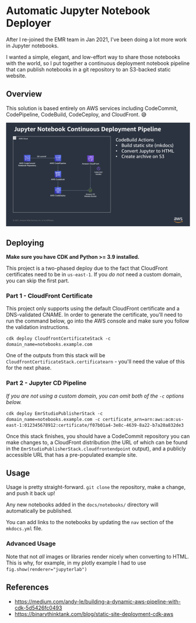 
# Automatic Jupyter Notebook Deployer

After I re-joined the EMR team in Jan 2021, I've been doing a lot more work in Jupyter notebooks. 

I wanted a simple, elegant, and low-effort way to share those notebooks with the world, so I put together a continuous deployment notebook pipeline that can publish notebooks in a git repository to an S3-backed static website.

## Overview

This solution is based entirely on AWS services including CodeCommit, CodePipeline, CodeBuild, CodeCeploy, and CloudFront. 😅

![](jupyter_cd.png)

## Deploying

**Make sure you have CDK and Python >= 3.9 installed.**

This project is a two-phased deploy due to the fact that CloudFront certificates need to be in `us-east-1`. If you _do not_ need a custom domain, you can skip the first part.

### Part 1 - CloudFront Certificate

This project only supports using the default CloudFront certificate and a DNS-validated CNAME. In order to generate the certificate, you'll need to run the command below, go into the AWS console and make sure you follow the validation instructions.

```shell
cdk deploy CloudfrontCertificateStack -c domain_name=notebooks.example.com
```

One of the outputs from this stack will be `CloudfrontCertificateStack.certificatearn` - you'll need the value of this for the next phase.

### Part 2 - Jupyter CD Pipeline

_If you are not using a custom domain, you can omit both of the `-c` options below._

```shell
cdk deploy EmrStudioPublisherStack -c domain_name=notebooks.example.com -c certificate_arn=arn:aws:acm:us-east-1:012345678912:certificate/f07b01a4-3e8c-4639-8a22-b7a20a832de3
```

Once this stack finishes, you should have a CodeCommit repository you can make changes to, a CloudFront distribution (the URL of which can be found in the `EmrStudioPublisherStack.cloudfrontendpoint` output), and a publicly accessible URL that has a pre-populated example site.

## Usage

Usage is pretty straight-forward. `git clone` the repository, make a change, and push it back up! 

Any new notebooks added in the `docs/notebooks/` directory will automatically be published. 

You can add links to the notebooks by updating the `nav` section of the `mkdocs.yml` file. 

### Advanced Usage

Note that not _all_ images or libraries render nicely when converting to HTML. This is why, for example, in my plotly example I had to use `fig.show(renderer="jupyterlab")`

## References

- https://medium.com/andy-le/building-a-dynamic-aws-pipeline-with-cdk-5d5426fc0493
- https://binarythinktank.com/blog/static-site-deployment-cdk-aws